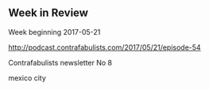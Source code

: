 ## Week in Review

Week beginning 2017-05-21

http://podcast.contrafabulists.com/2017/05/21/episode-54

Contrafabulists newsletter No 8

mexico city
